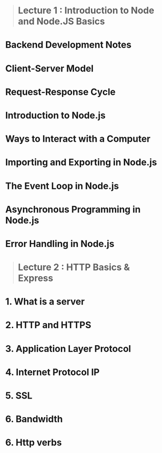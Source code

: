 ># Lecture 1 :  Introduction to Node and Node.JS Basics
# Backend Development Notes
# Client-Server Model
# Request-Response Cycle
# Introduction to Node.js
# Ways to Interact with a Computer
# Importing and Exporting in Node.js
# The Event Loop in Node.js
# Asynchronous Programming in Node.js
# Error Handling in Node.js


> # Lecture 2 :  HTTP Basics & Express
# 1. What is a server
# 2. HTTP and HTTPS
# 3. Application Layer Protocol
# 4. Internet Protocol IP
# 5. SSL
# 6. Bandwidth
# 6. Http verbs



